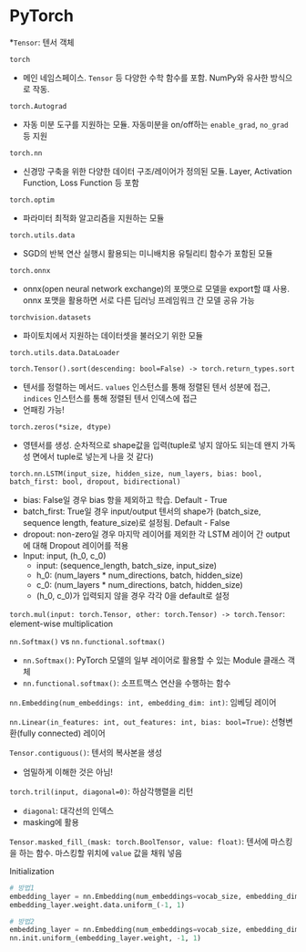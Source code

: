 # PyTorch
*`Tensor`: 텐서 객체

`torch`

- 메인 네임스페이스. `Tensor` 등 다양한 수학 함수를 포함. NumPy와 유사한 방식으로 작동.

`torch.Autograd`

- 자동 미분 도구를 지원하는 모듈. 자동미분을 on/off하는 `enable_grad`, `no_grad` 등 지원

`torch.nn`

- 신경망 구축을 위한 다양한 데이터 구조/레이어가 정의된 모듈. Layer, Activation Function, Loss Function 등 포함

`torch.optim`

- 파라미터 최적화 알고리즘을 지원하는 모듈

`torch.utils.data`

- SGD의 반복 연산 실행시 활용되는 미니배치용 유틸리티 함수가 포함된 모듈

`torch.onnx`

- onnx(open neural network exchange)의 포맷으로 모델을 export할 떄 사용. onnx 포맷을 활용하면 서로 다른 딥러닝 프레임워크 간 모델 공유 가능

`torchvision.datasets`

- 파이토치에서 지원하는 데이터셋을 불러오기 위한 모듈

`torch.utils.data.DataLoader`

`torch.Tensor().sort(descending: bool=False) -> torch.return_types.sort`

- 텐서를 정렬하는 메서드. `values` 인스턴스를 통해 정렬된 텐서 성분에 접근, `indices` 인스턴스를 통해 정렬된 텐서 인덱스에 접근
- 언패킹 가능!

`torch.zeros(*size, dtype)`

- 영텐서를 생성. 순차적으로 shape값을 입력(tuple로 넣지 않아도 되는데 왠지 가독성 면에서 tuple로 넣는게 나을 것 같다)

`torch.nn.LSTM(input_size, hidden_size, num_layers, bias: bool, batch_first: bool, dropout, bidirectional)`

- bias: False일 경우 bias 항을 제외하고 학습. Default - True
- batch_first: True일 경우 input/output 텐서의 shape가 (batch_size, sequence length, feature_size)로 설정됨. Default - False
- dropout: non-zero일 경우 마지막 레이어를 제외한 각 LSTM 레이어 간 output에 대해 Dropout 레이어를 적용
- Input: input, (h_0, c_0)
  - input: (sequence_length, batch_size, input_size)
  - h_0: (num_layers \* num_directions, batch, hidden_size)
  - c_0: (num_layers \* num_directions, batch, hidden_size)
  - (h_0, c_0)가 입력되지 않을 경우 각각  0을 default로 설정

`torch.mul(input: torch.Tensor, other: torch.Tensor) -> torch.Tensor`: element-wise multiplication

`nn.Softmax()` vs `nn.functional.softmax()`

- `nn.Softmax()`: PyTorch 모델의 일부 레이어로 활용할 수 있는 Module 클래스 객체
- `nn.functional.softmax()`: 소프트맥스 연산을 수행하는 함수

`nn.Embedding(num_embeddings: int, embedding_dim: int)`: 임베딩 레이어

`nn.Linear(in_features: int, out_features: int, bias: bool=True)`: 선형변환(fully connected) 레이어

`Tensor.contiguous()`: 텐서의 복사본을 생성

- 엄밀하게 이해한 것은 아님!

`torch.tril(input, diagonal=0)`: 하삼각행렬을 리턴

- `diagonal`: 대각선의 인덱스
- masking에 활용

`Tensor.masked_fill_(mask: torch.BoolTensor, value: float)`: 텐서에 마스킹을 하는 함수. 마스킹할 위치에 `value` 값을 채워 넣음

Initialization

```python
# 방법1
embedding_layer = nn.Embedding(num_embeddings=vocab_size, embedding_dim=3)
embedding_layer.weight.data.uniform_(-1, 1)

# 방법2 
embedding_layer = nn.Embedding(num_embeddings=vocab_size, embedding_dim=3)
nn.init.uniform_(embedding_layer.weight, -1, 1)
```


